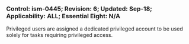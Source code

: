 ### Control: ism-0445; Revision: 6; Updated: Sep-18; Applicability: ALL; Essential Eight: N/A
<p>Privileged users are assigned a dedicated privileged account to be used solely for tasks requiring privileged access.</p>